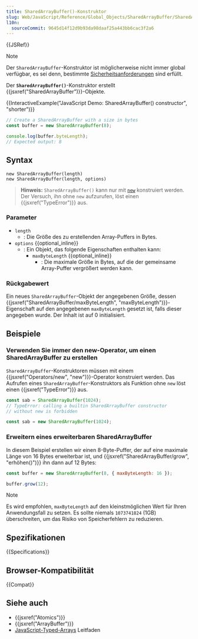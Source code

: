 ```yaml
---
title: SharedArrayBuffer()-Konstruktor
slug: Web/JavaScript/Reference/Global_Objects/SharedArrayBuffer/SharedArrayBuffer
l10n:
  sourceCommit: 9645d14f12d9b93da98daaf25a443bb6cac3f2a6
---
```


{{JSRef}}

> [!NOTE]
> Der `SharedArrayBuffer`-Konstruktor ist möglicherweise nicht immer global verfügbar, es sei denn, bestimmte [Sicherheitsanforderungen](/de/docs/Web/JavaScript/Reference/Global_Objects/SharedArrayBuffer#security_requirements) sind erfüllt.

Der **`SharedArrayBuffer()`**-Konstruktor erstellt {{jsxref("SharedArrayBuffer")}}-Objekte.

{{InteractiveExample("JavaScript Demo: SharedArrayBuffer() constructor", "shorter")}}

```js interactive-example
// Create a SharedArrayBuffer with a size in bytes
const buffer = new SharedArrayBuffer(8);

console.log(buffer.byteLength);
// Expected output: 8
```

## Syntax

```js-nolint
new SharedArrayBuffer(length)
new SharedArrayBuffer(length, options)
```

> **Hinweis:** `SharedArrayBuffer()` kann nur mit [`new`](/de/docs/Web/JavaScript/Reference/Operators/new) konstruiert werden. Der Versuch, ihn ohne `new` aufzurufen, löst einen {{jsxref("TypeError")}} aus.

### Parameter

- `length`
  - : Die Größe des zu erstellenden Array-Puffers in Bytes.
- `options` {{optional_inline}}
  - : Ein Objekt, das folgende Eigenschaften enthalten kann:
    - `maxByteLength` {{optional_inline}}
      - : Die maximale Größe in Bytes, auf die der gemeinsame Array-Puffer vergrößert werden kann.

### Rückgabewert

Ein neues `SharedArrayBuffer`-Objekt der angegebenen Größe, dessen {{jsxref("SharedArrayBuffer/maxByteLength", "maxByteLength")}}-Eigenschaft auf den angegebenen `maxByteLength` gesetzt ist, falls dieser angegeben wurde. Der Inhalt ist auf 0 initialisiert.

## Beispiele

### Verwenden Sie immer den new-Operator, um einen SharedArrayBuffer zu erstellen

`SharedArrayBuffer`-Konstruktoren müssen mit einem {{jsxref("Operators/new", "new")}}-Operator konstruiert werden. Das Aufrufen eines `SharedArrayBuffer`-Konstruktors als Funktion ohne `new` löst einen {{jsxref("TypeError")}} aus.

```js example-bad
const sab = SharedArrayBuffer(1024);
// TypeError: calling a builtin SharedArrayBuffer constructor
// without new is forbidden
```

```js example-good
const sab = new SharedArrayBuffer(1024);
```

### Erweitern eines erweiterbaren SharedArrayBuffer

In diesem Beispiel erstellen wir einen 8-Byte-Puffer, der auf eine maximale Länge von 16 Bytes erweiterbar ist, und {{jsxref("SharedArrayBuffer/grow", "erhöhen()")}} ihn dann auf 12 Bytes:

```js
const buffer = new SharedArrayBuffer(8, { maxByteLength: 16 });

buffer.grow(12);
```

> [!NOTE]
> Es wird empfohlen, `maxByteLength` auf den kleinstmöglichen Wert für Ihren Anwendungsfall zu setzen. Es sollte niemals `1073741824` (1GB) überschreiten, um das Risiko von Speicherfehlern zu reduzieren.

## Spezifikationen

{{Specifications}}

## Browser-Kompatibilität

{{Compat}}

## Siehe auch

- {{jsxref("Atomics")}}
- {{jsxref("ArrayBuffer")}}
- [JavaScript-Typed-Arrays](/de/docs/Web/JavaScript/Guide/Typed_arrays) Leitfaden
